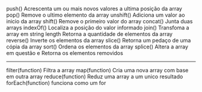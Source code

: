 push()                Acrescenta um ou mais novos valores a ultima posição da array
pop()                 Remove o ultimo elemento da array
unshift()             Adiciona um valor ao inicio da array
shift()               Remove o primeiro valor do array
concat()              Junta duas arrays
indexOf()             Localiza a posição do valor informado
join()                Transfoma a array em string
length                Retorna a quantidade de elementos da array
reverse()             Inverte os elementos da array
slice()               Retorna um pedaço de uma cópia da array
sort()                Ordena os elementos da array
splice()              Altera a array em questão e Retorna os elementos removidos

--------------------------------------------------------------------
filter(function)      Filtra a array
map(function)         Cria uma nova array com base em outra array
reduce(function)      Reduz uma array a um unico resultado
forEach(function)     funciona como um for